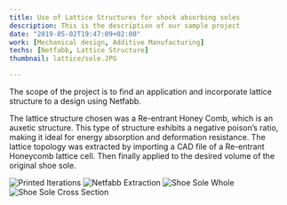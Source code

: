 ```yaml
---
title: Use of Lattice Structures for shock absorbing soles 
description: This is the description of our sample project
date: "2019-05-02T19:47:09+02:00"
work: [Mechanical design, Additive Manufacturing]
techs: [Netfabb, Lattice Structure]
thumbnail: lattice/sole.JPG

---
```


The scope of the project is to find an application and incorporate lattice structure to a design using Netfabb.

The lattice structure chosen was a Re-entrant Honey Comb, which is an auxetic structure. This type of structure exhibits a negative poison’s ratio, making it ideal for energy absorption and deformation resistance. The lattice topology was extracted by importing a CAD file of a Re-entrant Honeycomb lattice cell. Then finally applied to the desired volume of the original shoe sole.  

![Printed Iterations](/AuxeticCAD.JPG)
![Netfabb Extraction](/image20.png)
![Shoe Sole Whole](/image35.png)
![Shoe Sole Cross Section](/image36.png)


